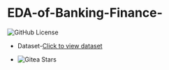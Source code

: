 # EDA-of-Banking-Finance-
![GitHub License](https://img.shields.io/github/license/sanzzu-13/EDA-of-Banking-Finance-)

* Dataset-[Click to view dataset](https://www.kaggle.com/datasets/nitindatta/finance-data)

* ![Gitea Stars](https://img.shields.io/gitea/stars/sanzzu-13/:repo)


